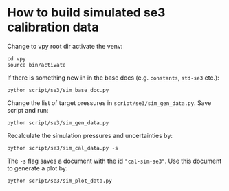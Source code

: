 # How to build simulated se3 calibration data

Change to vpy root dir activate the venv:
```shell
cd vpy
source bin/activate
```
If there is something new in in the base docs (e.g. `constants`, `std-se3` etc.):

```shell
python script/se3/sim_base_doc.py
```

Change the list of target pressures in
`script/se3/sim_gen_data.py`. Save script  and run:

```shell
python script/se3/sim_gen_data.py
```

Recalculate the simulation pressures and uncertainties by:

```shell
python script/se3/sim_cal_data.py -s
```
The `-s` flag saves a document with the id `"cal-sim-se3"`. Use this document to generate a plot by:

```shell
python script/se3/sim_plot_data.py
```
